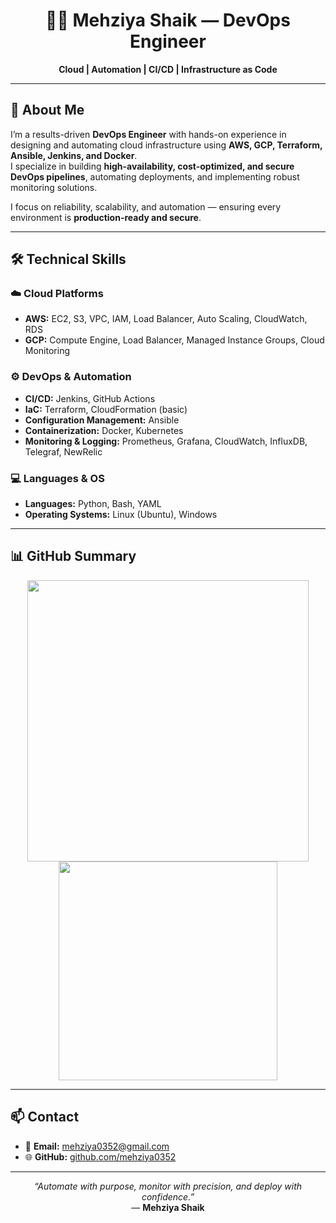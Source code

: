 <h1 align="center">👩‍💻 Mehziya Shaik — DevOps Engineer</h1>

<p align="center">
  <b>Cloud | Automation | CI/CD | Infrastructure as Code</b>
</p>

---

## 🧭 About Me

I’m a results-driven **DevOps Engineer** with hands-on experience in designing and automating cloud infrastructure using **AWS, GCP, Terraform, Ansible, Jenkins, and Docker**.  
I specialize in building **high-availability, cost-optimized, and secure DevOps pipelines**, automating deployments, and implementing robust monitoring solutions.  

I focus on reliability, scalability, and automation — ensuring every environment is **production-ready and secure**.

---

## 🛠️ Technical Skills

### ☁️ **Cloud Platforms**
- **AWS:** EC2, S3, VPC, IAM, Load Balancer, Auto Scaling, CloudWatch, RDS  
- **GCP:** Compute Engine, Load Balancer, Managed Instance Groups, Cloud Monitoring  

### ⚙️ **DevOps & Automation**
- **CI/CD:** Jenkins, GitHub Actions  
- **IaC:** Terraform, CloudFormation (basic)  
- **Configuration Management:** Ansible  
- **Containerization:** Docker, Kubernetes  
- **Monitoring & Logging:** Prometheus, Grafana, CloudWatch, InfluxDB, Telegraf, NewRelic  

### 💻 **Languages & OS**
- **Languages:** Python, Bash, YAML  
- **Operating Systems:** Linux (Ubuntu), Windows  

---

## 📊 GitHub Summary

<p align="center">
  <img src="https://github-readme-stats.vercel.app/api?username=mehziya0352&show_icons=true&theme=radical&border_radius=10" width="450" />
  <img src="https://github-readme-stats.vercel.app/api/top-langs/?username=mehziya0352&layout=compact&theme=radical&border_radius=10" width="350" />
</p>

---

## 📫 Contact

- 📧 **Email:** [mehziya0352@gmail.com](mailto:mehziya0352@gmail.com)  
- 🌐 **GitHub:** [github.com/mehziya0352](https://github.com/mehziya0352)

---

<p align="center"><i>“Automate with purpose, monitor with precision, and deploy with confidence.”</i><br>— <b>Mehziya Shaik</b></p>
